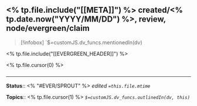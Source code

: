 <% tp.file.include("[[META]]") %> created/<% tp.date.now("YYYY/MM/DD") %>, review, node/evergreen/claim
---
> [!infobox]
`$=customJS.dv_funcs.mentionedIn(dv)

<% tp.file.include("[[EVERGREEN_HEADER]]") %>

<% tp.file.cursor(0) %>

### <hr class="footnote"/>

**Status**:: <% "#EVER/SPROUT" %>
*edited `=this.file.mtime`*

**Topics**:: <% tp.file.cursor(1) %>
*`$=customJS.dv_funcs.outlinedIn(dv, this)`*
